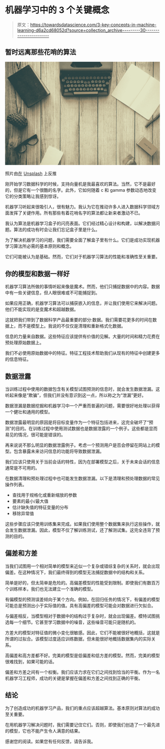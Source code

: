 # 机器学习中的 3 个关键概念

> 原文：<https://towardsdatascience.com/3-key-concepts-in-machine-learning-d6a2cd68052d?source=collection_archive---------30----------------------->

## 暂时远离那些花哨的算法

![](img/6de7ad7aa8a200ddfbabfe420a03df51.png)

照片由[在](https://unsplash.com/@retrosupply?utm_source=unsplash&utm_medium=referral&utm_content=creditCopyText) [Unsplash](https://unsplash.com/s/photos/3-idea?utm_source=unsplash&utm_medium=referral&utm_content=creditCopyText) 上反推

刚开始学习数据科学的时候，支持向量机是我最喜欢的算法。当然，它不是最好的，但是它有一个很酷的名字。此外，它如何随着 c 和 gamma 参数动态地改变它的分类策略让我感到惊讶。

机器学习听起来很吸引人，很有魅力。我认为它在推动许多人进入数据科学领域方面发挥了关键作用。所有那些有着花哨名字的算法都让新来者激动不已。

我认为算法是机器学习盒子的闪亮表面。它们经过精心设计和构建，以解决数据问题。算法的成功有时会让我们忘记盒子里是什么。

为了解决机器学习的问题，我们需要全面了解盒子里有什么。它们是成功实现机器学习算法所必需的基本原则和概念。

它们可能被认为是基础。然而，它们对于机器学习算法的性能和准确性至关重要。

## 你的模型和数据一样好

机器学习算法所做的事情听起来像是魔术。然而，他们只捕捉数据中的内容。数据中有一些关键信息，但人眼很难或不可能捕捉到。

如果应用正确，机器学习算法可以捕获嵌入的信息，并让我们使用它来解决问题。他们不能实现的是变魔术和超越数据。

这就把我们带到了数据科学产品最重要的部分:数据。我们需要花更多的时间在数据上，而不是模型上。我说的不仅仅是清理和重新格式化数据。

信息的力量来自数据。这些特征应该提供有价值的见解。大量的时间和精力花费在预处理原始数据上。

我们不必使用原始数据中的特征。特征工程技术帮助我们从现有的特征中创建更多的信息特征。

## 数据泄露

当训练过程中使用的数据包含有关模型试图预测的信息时，就会发生数据泄漏。这听起来像是“欺骗”，但我们并没有意识到这一点，所以称之为“泄漏”更好。

数据泄漏是数据挖掘和机器学习中一个严重而普遍的问题，需要很好地处理以获得一个健壮和通用的模型。

数据泄露最明显的原因是将目标变量作为一个特征包括进来，这完全破坏了“预测”的目的。在训练过程中使用测试数据也是数据泄露的一个例子。这些都是显而易见的情况，很可能是错误的。

再来说说不那么明显的数据泄露例子。考虑一个预测用户是否会停留在网站上的模型。包含暴露未来访问信息的功能将导致数据泄漏。

我们应该只使用关于当前会话的特性，因为在部署模型之后，关于未来会话的信息通常是不可用的。

在数据清理和预处理过程中也可能发生数据泄漏。以下是清理和预处理数据的常见操作列表。

*   查找用于规格化或重新缩放的参数
*   要素的最小/最大值
*   估计缺失值的特征变量的分布
*   移除异常值

这些步骤应该只使用训练集来完成。如果我们使用整个数据集来执行这些操作，就会发生数据泄漏。因此，模型不仅了解训练测试，还了解测试集。这完全违背了预测的目的。

## 偏差和方差

当我们试图用一个相对简单的模型来近似一个复杂或错综复杂的关系时，就会出现偏差。在这种情况下，我们最终得到的模型无法捕捉数据中的结构和关系。

简单是好的，但太简单是危险的。高偏差模型的性能受到限制。即使我们有数百万个训练样本，我们也无法建立一个准确的模型。

有偏模型的预测误差倾向于某个方向。例如，在回归任务的情况下，有偏差的模型可能总是预测出小于实际值的值。具有高偏差的模型可能会对数据进行欠拟合。

与偏差相反，当模型相对于数据中的结构过于复杂时，就会出现偏差。模特试图挑选每一个细节。它甚至学习数据中的噪音，这些噪音可能只是随机的。

方差大的模型对特征值的微小变化很敏感。因此，它们不能被很好地概括，这就是所谓的过拟合。该模型过度适应训练数据，但未能很好地概括数据集内的实际关系。

高偏差和高方差都不好。完美的模型是低偏差和低方差的模型。然而，完美的模型很难找到，如果可能的话。

偏差和方差之间有一个权衡。我们应该力求在它们之间找到恰当的平衡。作为一名机器学习工程师，成功的关键是掌握在偏差和方差之间找到正确的平衡。

## 结论

为了创造成功的机器学习产品，我们的重点应该超越算法。基本原则对算法的成功至关重要。

在用机器学习解决问题时，我们需要记住它们。否则，即使我们创造了一个最先进的模型，它也不能产生令人满意的结果。

感谢您的阅读。如果您有任何反馈，请告诉我。